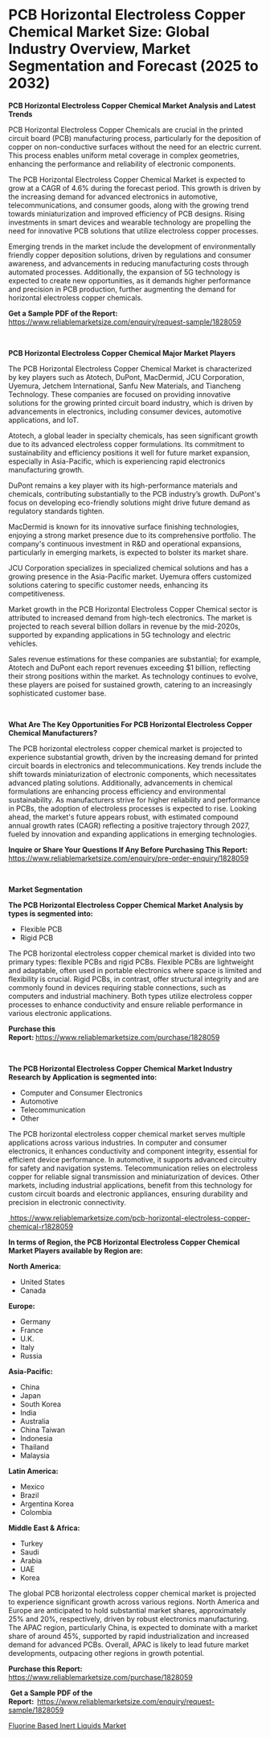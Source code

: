 <p><h1>PCB Horizontal Electroless Copper Chemical Market Size: Global Industry Overview, Market Segmentation and Forecast (2025 to 2032)</h1></p><p><strong>PCB Horizontal Electroless Copper Chemical Market Analysis and Latest Trends</strong></p>
<p><p>PCB Horizontal Electroless Copper Chemicals are crucial in the printed circuit board (PCB) manufacturing process, particularly for the deposition of copper on non-conductive surfaces without the need for an electric current. This process enables uniform metal coverage in complex geometries, enhancing the performance and reliability of electronic components.</p><p>The PCB Horizontal Electroless Copper Chemical Market is expected to grow at a CAGR of 4.6% during the forecast period. This growth is driven by the increasing demand for advanced electronics in automotive, telecommunications, and consumer goods, along with the growing trend towards miniaturization and improved efficiency of PCB designs. Rising investments in smart devices and wearable technology are propelling the need for innovative PCB solutions that utilize electroless copper processes.</p><p>Emerging trends in the market include the development of environmentally friendly copper deposition solutions, driven by regulations and consumer awareness, and advancements in reducing manufacturing costs through automated processes. Additionally, the expansion of 5G technology is expected to create new opportunities, as it demands higher performance and precision in PCB production, further augmenting the demand for horizontal electroless copper chemicals.</p></p>
<p><strong>Get a Sample PDF of the Report:&nbsp;</strong> <a href="https://www.reliablemarketsize.com/enquiry/request-sample/1828059?utm_campaign=2192&utm_medium=2&utm_source=Github&utm_content=ia&utm_term=03022025&utm_id=pcb-horizontal-electroless-copper-chemical">https://www.reliablemarketsize.com/enquiry/request-sample/1828059</a></p>
<p>&nbsp;</p>
<p><strong>PCB Horizontal Electroless Copper Chemical Major Market Players</strong></p>
<p><p>The PCB Horizontal Electroless Copper Chemical Market is characterized by key players such as Atotech, DuPont, MacDermid, JCU Corporation, Uyemura, Jetchem International, Sanfu New Materials, and Tiancheng Technology. These companies are focused on providing innovative solutions for the growing printed circuit board industry, which is driven by advancements in electronics, including consumer devices, automotive applications, and IoT.</p><p>Atotech, a global leader in specialty chemicals, has seen significant growth due to its advanced electroless copper formulations. Its commitment to sustainability and efficiency positions it well for future market expansion, especially in Asia-Pacific, which is experiencing rapid electronics manufacturing growth.</p><p>DuPont remains a key player with its high-performance materials and chemicals, contributing substantially to the PCB industry’s growth. DuPont's focus on developing eco-friendly solutions might drive future demand as regulatory standards tighten.</p><p>MacDermid is known for its innovative surface finishing technologies, enjoying a strong market presence due to its comprehensive portfolio. The company's continuous investment in R&D and operational expansions, particularly in emerging markets, is expected to bolster its market share.</p><p>JCU Corporation specializes in specialized chemical solutions and has a growing presence in the Asia-Pacific market. Uyemura offers customized solutions catering to specific customer needs, enhancing its competitiveness.</p><p>Market growth in the PCB Horizontal Electroless Copper Chemical sector is attributed to increased demand from high-tech electronics. The market is projected to reach several billion dollars in revenue by the mid-2020s, supported by expanding applications in 5G technology and electric vehicles.</p><p>Sales revenue estimations for these companies are substantial; for example, Atotech and DuPont each report revenues exceeding $1 billion, reflecting their strong positions within the market. As technology continues to evolve, these players are poised for sustained growth, catering to an increasingly sophisticated customer base.</p></p>
<p>&nbsp;</p>
<p><strong>What Are The Key Opportunities For PCB Horizontal Electroless Copper Chemical Manufacturers?</strong></p>
<p><p>The PCB horizontal electroless copper chemical market is projected to experience substantial growth, driven by the increasing demand for printed circuit boards in electronics and telecommunications. Key trends include the shift towards miniaturization of electronic components, which necessitates advanced plating solutions. Additionally, advancements in chemical formulations are enhancing process efficiency and environmental sustainability. As manufacturers strive for higher reliability and performance in PCBs, the adoption of electroless processes is expected to rise. Looking ahead, the market's future appears robust, with estimated compound annual growth rates (CAGR) reflecting a positive trajectory through 2027, fueled by innovation and expanding applications in emerging technologies.</p></p>
<p><strong>Inquire or Share Your Questions If Any Before Purchasing This Report:</strong> <a href="https://www.reliablemarketsize.com/enquiry/pre-order-enquiry/1828059?utm_campaign=2192&utm_medium=2&utm_source=Github&utm_content=ia&utm_term=03022025&utm_id=pcb-horizontal-electroless-copper-chemical">https://www.reliablemarketsize.com/enquiry/pre-order-enquiry/1828059</a></p>
<p>&nbsp;</p>
<p><strong>Market Segmentation</strong></p>
<p><strong>The PCB Horizontal Electroless Copper Chemical Market Analysis by types is segmented into:</strong></p>
<p><ul><li>Flexible PCB</li><li>Rigid PCB</li></ul></p>
<p><p>The PCB horizontal electroless copper chemical market is divided into two primary types: flexible PCBs and rigid PCBs. Flexible PCBs are lightweight and adaptable, often used in portable electronics where space is limited and flexibility is crucial. Rigid PCBs, in contrast, offer structural integrity and are commonly found in devices requiring stable connections, such as computers and industrial machinery. Both types utilize electroless copper processes to enhance conductivity and ensure reliable performance in various electronic applications.</p></p>
<p><strong>Purchase this Report:&nbsp;</strong><a href="https://www.reliablemarketsize.com/purchase/1828059?utm_campaign=2192&utm_medium=2&utm_source=Github&utm_content=ia&utm_term=03022025&utm_id=pcb-horizontal-electroless-copper-chemical">https://www.reliablemarketsize.com/purchase/1828059</a></p>
<p>&nbsp;</p>
<p><strong>The PCB Horizontal Electroless Copper Chemical Market Industry Research by Application is segmented into:</strong></p>
<p><ul><li>Computer and Consumer Electronics</li><li>Automotive</li><li>Telecommunication</li><li>Other</li></ul></p>
<p><p>The PCB horizontal electroless copper chemical market serves multiple applications across various industries. In computer and consumer electronics, it enhances conductivity and component integrity, essential for efficient device performance. In automotive, it supports advanced circuitry for safety and navigation systems. Telecommunication relies on electroless copper for reliable signal transmission and miniaturization of devices. Other markets, including industrial applications, benefit from this technology for custom circuit boards and electronic appliances, ensuring durability and precision in electronic connectivity.</p></p>
<p><a href="https://www.reliablemarketsize.com/pcb-horizontal-electroless-copper-chemical-r1828059?utm_campaign=2192&utm_medium=2&utm_source=Github&utm_content=ia&utm_term=03022025&utm_id=pcb-horizontal-electroless-copper-chemical">&nbsp;https://www.reliablemarketsize.com/pcb-horizontal-electroless-copper-chemical-r1828059</a></p>
<p><strong>In terms of Region, the PCB Horizontal Electroless Copper Chemical Market Players available by Region are:</strong></p>
<p>
    <p> <strong> North America: </strong>
        <ul>
            <li>United States</li>
            <li>Canada</li>
        </ul>
        </p> 
    <p> <strong> Europe: </strong>
        <ul>
            <li>Germany</li>
            <li>France</li>
            <li>U.K.</li>
            <li>Italy</li>
            <li>Russia</li>
        </ul>
        </p> 
    <p> <strong> Asia-Pacific: </strong>
        <ul>
            <li>China</li>
            <li>Japan</li>
            <li>South Korea</li>
            <li>India</li>
            <li>Australia</li>
            <li>China Taiwan</li>
            <li>Indonesia</li>
            <li>Thailand</li>
            <li>Malaysia</li>
        </ul>
        </p> 
    <p> <strong> Latin America: </strong>
        <ul>
            <li>Mexico</li>
            <li>Brazil</li>
            <li>Argentina Korea</li>
            <li>Colombia</li>
        </ul>
        </p> 
    <p> <strong> Middle East & Africa: </strong>
        <ul>
            <li>Turkey</li>
            <li>Saudi</li>
            <li>Arabia</li>
            <li>UAE</li>
            <li>Korea</li>
        </ul>
    </p>
    </p>
<p><p>The global PCB horizontal electroless copper chemical market is projected to experience significant growth across various regions. North America and Europe are anticipated to hold substantial market shares, approximately 25% and 20%, respectively, driven by robust electronics manufacturing. The APAC region, particularly China, is expected to dominate with a market share of around 45%, supported by rapid industrialization and increased demand for advanced PCBs. Overall, APAC is likely to lead future market developments, outpacing other regions in growth potential.</p></p>
<p><strong>Purchase this Report: </strong><a href="https://www.reliablemarketsize.com/purchase/1828059?utm_campaign=2192&utm_medium=2&utm_source=Github&utm_content=ia&utm_term=03022025&utm_id=pcb-horizontal-electroless-copper-chemical">https://www.reliablemarketsize.com/purchase/1828059</a></p>
<p>&nbsp;<strong>Get a Sample PDF of the Report:&nbsp;&nbsp;</strong><a href="https://www.reliablemarketsize.com/enquiry/request-sample/1828059?utm_campaign=2192&utm_medium=2&utm_source=Github&utm_content=ia&utm_term=03022025&utm_id=pcb-horizontal-electroless-copper-chemical">https://www.reliablemarketsize.com/enquiry/request-sample/1828059</a></p>
<p><strong></strong></p>
<p><p><a href="https://github.com/WashimHussain441/Market-Research-Report-List-1/blob/main/fluorine-based-inert-liquids-market.md?utm_campaign=2192&utm_medium=2&utm_source=Github&utm_content=ia&utm_term=03022025&utm_id=pcb-horizontal-electroless-copper-chemical">Fluorine Based Inert Liquids Market</a></p></p>